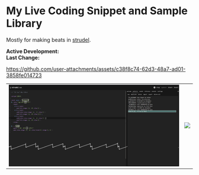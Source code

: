 # My Live Coding Snippet and Sample Library
Mostly for making beats in [strudel](https://strudel.cc/).

**Active Development:** <br>
**Last Change:** <br>

https://github.com/user-attachments/assets/c38f8c74-62d3-48a7-ad01-3858fe014723

| | |
| :---: | :---: |
| ![](/Screenshots/1-Strudel-Repl.png) | ![](/Screenshots/.png) |
